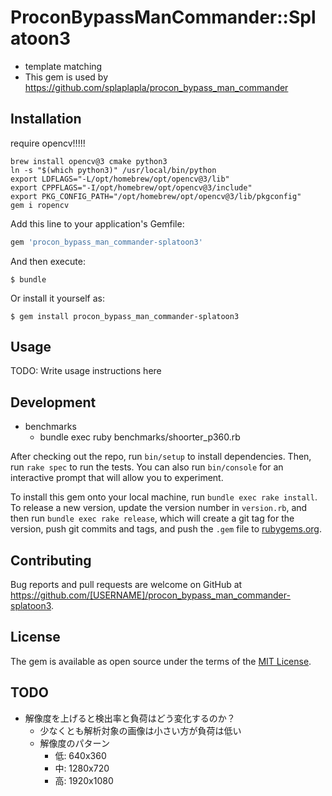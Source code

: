 # ProconBypassManCommander::Splatoon3

* template matching
* This gem is used by https://github.com/splaplapla/procon_bypass_man_commander

## Installation
require opencv!!!!!

```
brew install opencv@3 cmake python3
ln -s "$(which python3)" /usr/local/bin/python
export LDFLAGS="-L/opt/homebrew/opt/opencv@3/lib"
export CPPFLAGS="-I/opt/homebrew/opt/opencv@3/include"
export PKG_CONFIG_PATH="/opt/homebrew/opt/opencv@3/lib/pkgconfig"
gem i ropencv
```

Add this line to your application's Gemfile:

```ruby
gem 'procon_bypass_man_commander-splatoon3'
```

And then execute:

    $ bundle

Or install it yourself as:

    $ gem install procon_bypass_man_commander-splatoon3

## Usage

TODO: Write usage instructions here

## Development
* benchmarks
    * bundle exec ruby benchmarks/shoorter_p360.rb

After checking out the repo, run `bin/setup` to install dependencies. Then, run `rake spec` to run the tests. You can also run `bin/console` for an interactive prompt that will allow you to experiment.

To install this gem onto your local machine, run `bundle exec rake install`. To release a new version, update the version number in `version.rb`, and then run `bundle exec rake release`, which will create a git tag for the version, push git commits and tags, and push the `.gem` file to [rubygems.org](https://rubygems.org).

## Contributing

Bug reports and pull requests are welcome on GitHub at https://github.com/[USERNAME]/procon_bypass_man_commander-splatoon3.

## License

The gem is available as open source under the terms of the [MIT License](https://opensource.org/licenses/MIT).

## TODO
* 解像度を上げると検出率と負荷はどう変化するのか？
  * 少なくとも解析対象の画像は小さい方が負荷は低い
  * 解像度のパターン
      * 低: 640x360
      * 中: 1280x720
      * 高: 1920x1080
